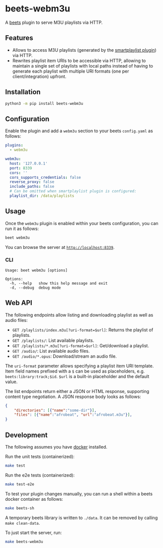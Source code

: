 # beets-webm3u

A [beets](https://github.com/beetbox/beets) plugin to serve M3U playlists via HTTP.

## Features

* Allows to access M3U playlists (generated by the [smartplaylist plugin](https://beets.readthedocs.io/en/stable/plugins/smartplaylist.html)) via HTTP.
* Rewrites playlist item URIs to be accessible via HTTP, allowing to maintain a single set of playlists with local paths instead of having to generate each playlist with multiple URI formats (one per client/integration) upfront.

## Installation

```sh
python3 -m pip install beets-webm3u
```

## Configuration

Enable the plugin and add a `webm3u` section to your beets `config.yaml` as follows:
```yaml
plugins:
  - webm3u

webm3u:
  host: '127.0.0.1'
  port: 8339
  cors: ''
  cors_supports_credentials: false
  reverse_proxy: false
  include_paths: false
  # Can be omitted when smartplaylist plugin is configured:
  playlist_dir: /data/playlists
```

## Usage

Once the `webm3u` plugin is enabled within your beets configuration, you can run it as follows:
```sh
beet webm3u
```

You can browse the server at [`http://localhost:8339`](http://localhost:8339).

### CLI

```
Usage: beet webm3u [options]

Options:
  -h, --help   show this help message and exit
  -d, --debug  debug mode
```

## Web API

The following endpoints allow listing and downloading playlist as well as audio files:

* `GET /playlists/index.m3u[?uri-format=$url]`: Returns the playlist of playlists.
* `GET /playlists/`: List available playlists.
* `GET /playlists/*.m3u[?uri-format=$url]`: Get/download a playlist.
* `GET /audio/`: List available audio files.
* `GET /audio/*.opus`: Download/stream an audio file.

The `uri-format` parameter allows specifying a playlist item URI template.
Item field names prefixed with a `$` can be used as placeholders, e.g. `beets:library:track;$id`.
`$url` is a built-in placeholder and the default value.

The list endpoints return either a JSON or HTML response, supporting content type negotiation.
A JSON response body looks as follows:
```json
{
	"directories": [{"name":"some-dir"}],
	"files": [{"name":"afrobeat", "url":"afrobeat.m3u"}],
}
```

## Development

The following assumes you have [docker](https://docs.docker.com/engine/install/) installed.

Run the unit tests (containerized):
```sh
make test
```

Run the e2e tests (containerized):
```sh
make test-e2e
```

To test your plugin changes manually, you can run a shell within a beets docker container as follows:
```sh
make beets-sh
```

A temporary beets library is written to `./data`.
It can be removed by calling `make clean-data`.

To just start the server, run:
```sh
make beets-webm3u
```

